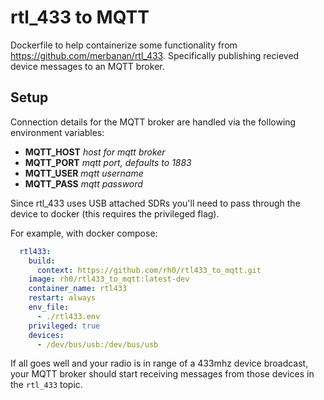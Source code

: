 # rtl_433 to MQTT

Dockerfile to help containerize some functionality from https://github.com/merbanan/rtl_433.  Specifically publishing recieved device messages to an MQTT broker.

## Setup

Connection details for the MQTT broker are handled via the following environment variables:

+ **MQTT_HOST** _host for mqtt broker_
+ **MQTT_PORT** _mqtt port, defaults to 1883_
+ **MQTT_USER** _mqtt username_
+ **MQTT_PASS** _mqtt password_

Since rtl_433 uses USB attached SDRs you'll need to pass through the device to docker (this requires the privileged flag).

For example, with docker compose:

```yaml
  rtl433:
    build:
      context: https://github.com/rh0/rtl433_to_mqtt.git
    image: rh0/rtl433_to_mqtt:latest-dev
    container_name: rtl433
    restart: always
    env_file:
      - ./rtl433.env
    privileged: true
    devices:
      - /dev/bus/usb:/dev/bus/usb
```

If all goes well and your radio is in range of a 433mhz device broadcast, your MQTT broker should start receiving messages from those devices in the `rtl_433` topic.
